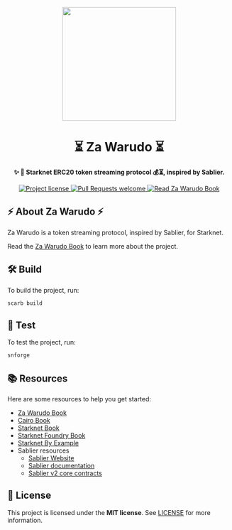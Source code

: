 <!-- prettier-ignore-start -->
<!-- markdownlint-disable -->
<p align="center">
  <img src="docs/images/logo.png" height="256">
</p>

<h1 align="center">⏳ Za Warudo ⏳</h1>

<p align="center">
  <strong>✨ 🐺 Starknet ERC20 token streaming protocol 💰⏳, inspired by Sablier.</strong>
</p>

<p align="center">
  <a href="LICENSE">
    <img src="https://img.shields.io/github/license/abdelhamidbakhta/za-warudo.svg?style=flat-square" alt="Project license">
  </a>
  <a href="https://github.com/abdelhamidbakhta/za-warudo/issues?q=is%3Aissue+is%3Aopen+label%3A%22help+wanted%22">
    <img src="https://img.shields.io/badge/PRs-welcome-ff69b4.svg?style=flat-square" alt="Pull Requests welcome">
  </a>
  <a href="https://abdelhamidbakhta.github.io/za-warudo/">
    <img src="https://img.shields.io/badge/Read-Za Warudo_Book-blue" alt="Read Za Warudo Book">
  </a>
</p>

<!-- markdownlint-restore -->
<!-- prettier-ignore-end -->

## ⚡ About Za Warudo ⚡

Za Warudo is a token streaming protocol, inspired by Sablier, for Starknet.

Read the [Za Warudo Book](https://abdelhamidbakhta.github.io/za-warudo/) to learn more about the project.

## 🛠️ Build

To build the project, run:

```bash
scarb build
```

## 🧪 Test

To test the project, run:

```bash
snforge
```

## 📚 Resources

Here are some resources to help you get started:

- [Za Warudo Book](https://abdelhamidbakhta.github.io/za-warudo/)
- [Cairo Book](https://book.cairo-lang.org/)
- [Starknet Book](https://book.starknet.io/)
- [Starknet Foundry Book](https://foundry-rs.github.io/starknet-foundry/)
- [Starknet By Example](https://starknet-by-example.voyager.online/)
- Sablier resources
  - [Sablier Website](https://sablier.com/)
  - [Sablier documentation](https://docs.sablier.com/)
  - [Sablier v2 core contracts](https://github.com/sablier-labs/v2-core)

## 📖 License

This project is licensed under the **MIT license**. See [LICENSE](LICENSE) for more information.
